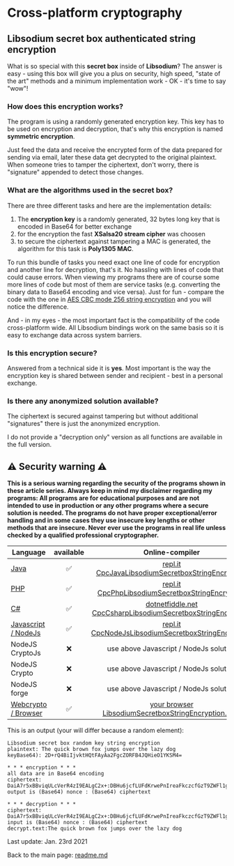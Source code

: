 # Cross-platform cryptography

## Libsodium secret box authenticated string encryption

What is so special with this **secret box** inside of **Libsodium**? The answer is easy - using this box will give you a plus on security, high speed, "state of the art" methods and a minimum implementation work - OK - it's time to say "wow"! 

### How does this encryption works?

The program is using a randomly generated encryption key. This key has to be used on encryption and decryption, that's why this encryption is named **symmetric encryption**.

Just feed the data and receive the encrypted form of the data prepared for sending via email, later these data get decrypted to the original plaintext. When someone tries to tamper the ciphertext, don't worry, there is "signature" appended to detect those changes.

### What are the algorithms used in the secret box?

There are three different tasks and here are the implementation details:

1. The **encryption key** is a randomly generated, 32 bytes long key that is encoded in Base64 for better exchange
2. for the encryption the fast **XSalsa20 stream cipher** was choosen
3. to secure the ciphertext against tampering a MAC is generated, the algorithm for this task is **Poly1305 MAC**.

To run this bundle of tasks you need exact one line of code for encryption and another line for decryption, that's it. No hassling with lines of code that could cause errors. When viewing my programs there are of course some more lines of code but most of them are service tasks (e.g. converting the binary data to Base64 encoding and vice versa). Just for fun - compare the code with the one in [AES CBC mode 256 string encryption](docs/aes_cbc_256_string_encryption.md) and you will notice the difference.

And - in my eyes - the most important fact is the compatibility of the code cross-platform wide. All Libsodium bindings work on the same basis so it is easy to exchange data across system barriers.

### Is this encryption secure?

Answered from a technical side it is **yes**. Most important is the way the encryption key is shared between sender and recipient - best in a personal exchange. 

### Is there any anonymized solution available?

The ciphertext is secured against tampering but without additional "signatures" there is just the anonymized encryption.

I do not provide a "decryption only" version as all functions are available in the full version.

## :warning: Security warning :warning:

**This is a serious warning regarding the security of the programs shown in these article series.  Always keep in mind my disclaimer regarding my programs: All programs are for educational purposes and are not intended to use in production or any other programs where a  secure solution is needed. The programs do not have proper exceptional/error handling and in some cases they use insecure key lengths or other methods that are insecure. Never ever use the programs in real life unless checked by a qualified professional cryptographer.**

| Language | available | Online-compiler
| ------ | :---: | :----: |
| [Java](../LibsodiumSecretboxEncryptionString/LibsodiumSecretboxEncryptionString.java) | :white_check_mark: | [repl.it CpcJavaLibsodiumSecretboxStringEncryption](https://repl.it/@javacrypto/CpcJavaLibsodiumSecretboxEncryptionString#Main.java/)
| [PHP](../LibsodiumSecretboxEncryptionString/LibsodiumSecretboxEncryptionString.php) | :white_check_mark: | [repl.it CpcPhpLibsodiumSecretboxStringEncryption](https://repl.it/@javacrypto/CpcPhpLibsodiumSecretboxEncryptionString#main.php/)
| [C#](../LibsodiumSecretboxEncryptionString/LibsodiumSecretboxEncryptionString.cs) | :white_check_mark: | [dotnetfiddle.net  CpcCsharpLibsodiumSecretboxStringEncryption](https://dotnetfiddle.net/ErYhvs)
| [Javascript / NodeJs](../LibsodiumSecretboxEncryptionString/LibsodiumSecretboxEncryptionStringNodeJs.js) | :white_check_mark: | [repl.it CpcNodeJsLibsodiumSecretboxStringEncryption](https://repl.it/@javacrypto/CpcNodeJsLibsodiumSecretboxEncryptionString#index.js)
| NodeJS CryptoJs | :x: | use above Javascript / NodeJs solution
| NodeJS Crypto | :x: | use above Javascript / NodeJs solution
| NodeJS forge | :x: | use above Javascript / NodeJs solution
| [Webcrypto / Browser](../LibsodiumSecretboxEncryptionString/libsodiumsecretboxencryptionstring.html) | :white_check_mark: | [your browser LibsodiumSecretboxStringEncryption.html](http://javacrypto.bplaced.net/cpcjs/secretbox/libsodiumsecretboxencryptionstring.html/)

This is an output (your will differ because a random element):

```plaintext
Libsodium secret box random key string encryption
plaintext: The quick brown fox jumps over the lazy dog
keyBase64): 2D+rQ4BiIjvktHQtFAyAa2FgcZORFB4JQHieO1YKSM4=

* * * encryption * * *
all data are in Base64 encoding
ciphertext:  DaiA7r5xBBviqULcVerR4zI9EALgC2x+:DBHu6jcfLUFdKrwePnIreaFkczcfGzT9ZWFl1gu2uAWToTjuFVg8+kelmDi3lp7eaTnftCnmkodkbi4=
output is (Base64) nonce : (Base64) ciphertext

* * * decryption * * *
ciphertext:  DaiA7r5xBBviqULcVerR4zI9EALgC2x+:DBHu6jcfLUFdKrwePnIreaFkczcfGzT9ZWFl1gu2uAWToTjuFVg8+kelmDi3lp7eaTnftCnmkodkbi4=
input is (Base64) nonce : (Base64) ciphertext
decrypt.text:The quick brown fox jumps over the lazy dog

```

Last update: Jan. 23rd 2021

Back to the main page: [readme.md](../readme.md)